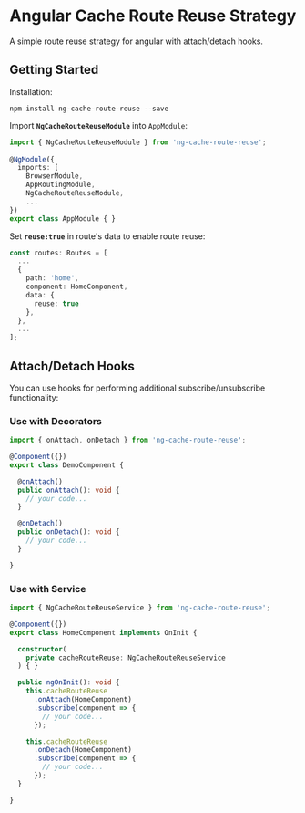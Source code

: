 # Angular Cache Route Reuse Strategy

A simple route reuse strategy for angular with attach/detach hooks.

## Getting Started
Installation:

`npm install ng-cache-route-reuse --save`

Import **`NgCacheRouteReuseModule`** into `AppModule`:
```typescript
import { NgCacheRouteReuseModule } from 'ng-cache-route-reuse';
    
@NgModule({
  imports: [
    BrowserModule,
    AppRoutingModule,
    NgCacheRouteReuseModule,
    ...
})
export class AppModule { }
```

Set **`reuse:true`** in route's data to enable route reuse:
```typescript
const routes: Routes = [
  ...
  {
    path: 'home',
    component: HomeComponent,
    data: {
      reuse: true
    },
  },
  ...
];
```

## Attach/Detach Hooks
You can use hooks for performing additional subscribe/unsubscribe functionality:

### Use with Decorators

```typescript
import { onAttach, onDetach } from 'ng-cache-route-reuse';

@Component({})
export class DemoComponent {

  @onAttach()
  public onAttach(): void {
    // your code...
  }

  @onDetach()
  public onDetach(): void {
    // your code...
  }

}
```

### Use with Service

```typescript
import { NgCacheRouteReuseService } from 'ng-cache-route-reuse';

@Component({})
export class HomeComponent implements OnInit {

  constructor(
    private cacheRouteReuse: NgCacheRouteReuseService
  ) { }

  public ngOnInit(): void {
    this.cacheRouteReuse
      .onAttach(HomeComponent)
      .subscribe(component => {
        // your code...
      });

    this.cacheRouteReuse
      .onDetach(HomeComponent)
      .subscribe(component => {
        // your code...
      });
  }

}

```
